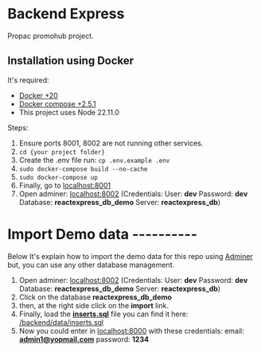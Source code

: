 Backend Express
====================

Propac promohub project.


## Installation using Docker
It's required: 

* [Docker +20](https://www.docker.com/)
* [Docker compose +2.5.1](https://docs.docker.com/compose/install/other/)
* This project uses Node 22.11.0


Steps:

1. Ensure ports 8001, 8002 are not running other services.
1. `cd {your project folder}`
1. Create the .env file run: `cp .env.example .env`
1. `sudo docker-compose build --no-cache`
1. `sudo docker-compose up`
1. Finally, go to [localhost:8001](http://localhost:8001)
1. Open adminer: [localhost:8002](http://localhost:8002/?pgsql=reactexpress_db) (Credentials: User: <b>dev</b> Password: <b>dev</b> Database: <b>reactexpress_db_demo</b> Server: <b>reactexpress_db</b>)

# Import Demo data ----------

Below It's explain how to import the demo data for this repo using [Adminer](https://www.adminer.org/) but, you can use any other database management.

1. Open adminer: [localhost:8002](http://localhost:8002/?pgsql=reactexpress_db) (Credentials: User: <b>dev</b> Password: <b>dev</b> Database: <b>reactexpress_db_demo</b> Server: <b>reactexpress_db</b>)
1. Click on the database <b>reactexpress_db_demo</b>
1. then, at the right side click on the <b>import</b> link.
1. Finally, load the <b>[inserts.sql](/backend/data/inserts.sql)</b> file you can find it here: [/backend/data/inserts.sql](/backend/data/inserts.sql)
1. Now you could enter in [localhost:8000](http://localhost:8000) with these credentials: email: <b>admin1@yopmail.com</b> password: <b>1234</b>